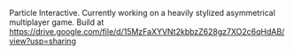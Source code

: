 Particle Interactive.
Currently working on a heavily stylized asymmetrical multiplayer game.
Build at https://drive.google.com/file/d/15MzFaXYVNt2kbbzZ628gz7XO2c6qHdAB/view?usp=sharing
